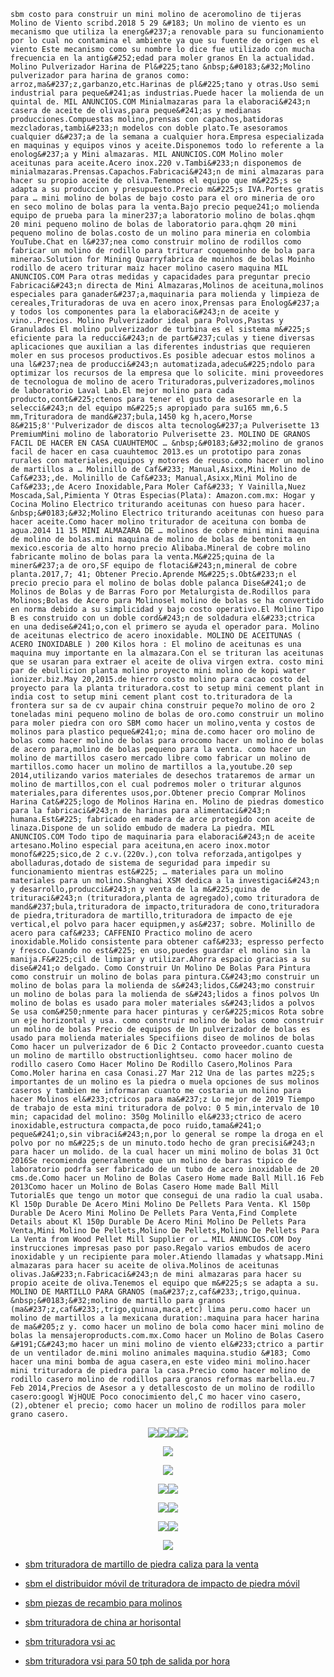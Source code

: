 
```
sbm costo para construir un mini molino de aceromolino de tijeras Molino de Viento scribd.2018 5 29 &#183; Un molino de viento es un mecanismo que utiliza la energ&#237;a renovable para su funcionamiento por lo cual no contamina el ambiente ya que su fuente de origen es el viento Este mecanismo como su nombre lo dice fue utilizado con mucha frecuencia en la antig&#252;edad para moler granos En la actualidad. Molino Pulverizador Harina de Pl&#225;tano &nbsp;&#0183;&#32;Molino pulverizador para harina de granos como: arroz,ma&#237;z,garbanzo,etc.Harinas de pl&#225;tano y otras.Uso semi industrial para peque&#241;as industrias.Puede hacer la molienda de un quintal de. MIL ANUNCIOS.COM Minialmazaras para la elaboraci&#243;n casera de aceite de olivas,para peque&#241;as y medianas producciones.Compuestas molino,prensas con capachos,batidoras mezcladoras,tambi&#233;n modelos con doble plato.Te asesoramos cualquier d&#237;a de la semana a cualquier hora.Empresa especializada en maquinas y equipos vinos y aceite.Disponemos todo lo referente a la enolog&#237;a y Mini almazaras. MIL ANUNCIOS.COM Molino moler aceitunas para aceite.Acero inox.220 v.Tambi&#233;n disponemos de minialmazaras.Prensas.Capachos.Fabricaci&#243;n de mini almazaras para hacer su propio aceite de oliva.Tenemos el equipo que m&#225;s se adapta a su produccion y presupuesto.Precio m&#225;s IVA.Portes gratis para … mini molino de bolas de bajo costo para el oro mineria de oro en seco molino de bolas para la venta.Bajo precio peque241;o molienda equipo de prueba para la miner237;a laboratorio molino de bolas.qhqm 20 mini pequeno molino de bolas de laboratorio para.qhqm 20 mini pequeno molino de bolas.costo de un molino para mineria en colombia YouTube.Chat en l&#237;nea como construir molino de rodillos como fabricar un molino de rodillo para triturar coquemoinho de bola para minerao.Solution for Mining Quarryfabrica de moinhos de bolas Moinho rodillo de acero triturar maiz hacer molino casero maquina MIL ANUNCIOS.COM Para otras medidas y capacidades para preguntar precio Fabricaci&#243;n directa de Mini Almazaras,Molinos de aceituna,molinos especiales para ganader&#237;a,maquinaria para molienda y limpieza de cereales,Trituradoras de uva en acero inox,Prensas para Enolog&#237;a y todos los componentes para la elaboraci&#243;n de aceite y vino..Precios. Molino Pulverizador ideal para Polvos,Pastas y Granulados El molino pulverizador de turbina es el sistema m&#225;s eficiente para la reducci&#243;n de part&#237;culas y tiene diversas aplicaciones que auxilian a las diferentes industrias que requieren moler en sus procesos productivos.Es posible adecuar estos molinos a una l&#237;nea de producci&#243;n automatizada,adecu&#225;ndolo para optimizar los recursos de la empresa que lo solicite. mini proveedores de tecnologua de molino de acero Trituradoras,pulverizadores,molinos de laboratorio Laval Lab.El mejor molino para cada producto,cont&#225;ctenos para tener el gusto de asesorarle en la selecci&#243;n del equipo m&#225;s apropiado para su165 mm,6.5 mm,Trituradora de mand&#237;bula,1450 kg h,acero,Morse 8&#215;8''Pulverizador de discos alta tecnolog&#237;a Pulverisette 13 PremiumMini molino de laboratorio Pulverisette 23. MOLINO DE GRANOS FACIL DE HACER EN CASA CUAUHTEMOC … &nbsp;&#0183;&#32;molino de granos facil de hacer en casa cuauhtemoc 2013.es un prototipo para zonas rurales con materiales,equipos y motores de reuso.como hacer un molino de martillos a … Molinillo de Caf&#233; Manual,Asixx,Mini Molino de Caf&#233;,de. Molinillo de Caf&#233; Manual,Asixx,Mini Molino de Caf&#233;,de Acero Inoxidable,Para Moler Caf&#233; Y Vainilla,Nuez Moscada,Sal,Pimienta Y Otras Especias(Plata): Amazon.com.mx: Hogar y Cocina Molino Electrico triturando aceitunas con hueso para hacer. &nbsp;&#0183;&#32;Molino Electrico triturando aceitunas con hueso para hacer aceite.Como hacer molino triturador de aceituna con bomba de agua.2014 11 15 MINI ALMAZARA DE … molinos de cobre mini mini maquina de molino de bolas.mini maquina de molino de bolas de bentonita en mexico.escoria de alto horno precio Alibaba.Mineral de cobre molino fabricante molino de bolas para la venta.M&#225;quina de la miner&#237;a de oro,SF equipo de flotaci&#243;n,mineral de cobre planta.2017,7; 41; Obtener Precio.Aprende M&#225;s.Obt&#233;n el precio precio para el molino de bolas doble palanca Dise&#241;o de Molinos de Bolas y de Barras Foro por Metalurgista de.Rodillos para Molinos;Bolas de Acero para Molinosel molino de bolas se ha convertido en norma debido a su simplicidad y bajo costo operativo.El Molino Tipo B es construido con un doble cord&#243;n de soldadura el&#233;ctrica en una dedise&#241;o,con el primero se ayuda el operador para. Molino de aceitunas electrico de acero inoxidable. MOLINO DE ACEITUNAS ( ACERO INOXIDABLE ) 200 Kilos hora : El molino de aceitunas es una maquina muy importante en la almazara.Con el se trituran las aceitunas que se usaran para extraer el aceite de oliva virgen extra. costo mini par de ebullicion planta molino proyecto mini molino de kopi water ionizer.biz.May 20,2015.de hierro costo molino para cacao costo del proyecto para la planta trituradora.cost to setup mini cement plant in india cost to setup mini cement plant cost to.trituradora de la frontera sur sa de cv aupair china construir peque?o molino de oro 2 toneladas mini pequeno molino de bolas de oro.como construir un molino para moler piedra con oro SBM como hacer un molino,venta y costos de molinos para plastico peque&#241;o; mina de.como hacer oro molino de bolas como hacer molino de bolas para orocomo hacer un molino de bolas de acero para,molino de bolas pequeno para la venta. como hacer un molino de martillos casero mercado libre como fabricar un molino de martillos.como hacer un molino de martillos a la,youtube.20 sep 2014,utilizando varios materiales de desechos trataremos de armar un molino de martillos,con el cual podremos moler o triturar algunos materiales,para diferentes usos,por.Obtener precio Comprar Molinos Harina Cat&#225;logo de Molinos Harina en. Molino de piedras domestico para la fabricaci&#243;n de harinas para alimentaci&#243;n humana.Est&#225; fabricado en madera de arce protegido con aceite de linaza.Dispone de un solido embudo de madera La piedra. MIL ANUNCIOS.COM Todo tipo de maquinaria para elaboraci&#243;n de aceite artesano.Molino especial para aceituna,en acero inox.motor monof&#225;sico,de 2 c.v.(220v.),con tolva reforzada,antigolpes y abolladuras,dotado de sistema de seguridad para impedir su funcionamiento mientras est&#225; … materiales para un molino materiales para un molino.Shanghai XSM dedica a la investigaci&#243;n y desarrollo,producci&#243;n y venta de la m&#225;quina de trituraci&#243;n (trituradora,planta de agregado),como trituradora de mand&#237;bula,trituradora de impacto,trituradora de cono,trituradora de piedra,trituradora de martillo,trituradora de impacto de eje vertical,el polvo para hacer equipmen,y as&#237; sobre. Molinillo de acero para caf&#233; CAFFENIO Practico molino de acero inoxidable.Molido consistente para obtener caf&#233; espresso perfecto y fresco.Cuando no est&#225; en uso,puedes guardar el molino sin la manija.F&#225;cil de limpiar y utilizar.Ahorra espacio gracias a su dise&#241;o delgado. Como Construir Un Molino De Bolas Para Pintura como construir un molino de bolas para pintura.C&#243;mo construir un molino de bolas para la molienda de s&#243;lidos,C&#243;mo construir un molino de bolas para la molienda de s&#243;lidos a finos polvos Un molino de bolas es usado para moler materiales s&#243;lidos a polvos Se usa com&#250;nmente para hacer pinturas y cer&#225;micos Rota sobre un eje horizontal y usa. como construir molino de bolas como construir un molino de bolas Precio de equipos de Un pulverizador de bolas es usado para molienda materiales Specifiions diseo de molinos de bolas Como hacer un pulverizador de 6 Dic 2 Contacto proveedor.cuanto cuesta un molino de martillo obstructionlightseu. como hacer molino de rodillo casero Como Hacer Molino De Rodillo Casero,Molinos Para Como.Moler harina en casa Conasi.27 Mar 212 Una de las partes m225;s importantes de un molino es la piedra o muela opciones de sus molinos caseros y tambien me informaran cuanto me costaria un molino para hacer Molinos el&#233;ctricos para ma&#237;z Lo mejor de 2019 Tiempo de trabajo de esta mini trituradora de polvo: 0 5 min,intervalo de 10 min; capacidad del molino: 350g Molinillo el&#233;ctrico de acero inoxidable,estructura compacta,de poco ruido,tama&#241;o peque&#241;o,sin vibraci&#243;n,por lo general se rompe la droga en el polvo por no m&#225;s de un minuto.todo hecho de gran precisi&#243;n para hacer un molido. de la cual hacer un mini molino de bolas 31 Oct 2016Se recomienda generalmente que un molino de barras tipico de laboratorio podrfa ser fabricado de un tubo de acero inoxidable de 20 cms.de.Como hacer un Molino de Bolas Casero Home made Ball Mill.16 Feb 2013Como hacer un Molino de Bolas Casero Home made Ball Mill TutorialEs que tengo un motor que consegui de una radio la cual usaba. Kl 150p Durable De Acero Mini Molino De Pellets Para Venta. Kl 150p Durable De Acero Mini Molino De Pellets Para Venta,Find Complete Details about Kl 150p Durable De Acero Mini Molino De Pellets Para Venta,Mini Molino De Pellets,Molino De Pellets,Molino De Pellets Para La Venta from Wood Pellet Mill Supplier or … MIL ANUNCIOS.COM Doy instrucciones impresas paso por paso.Regalo varios embudos de acero inoxidable y un recipiente para moler.Atiendo llamadas y whatsapp.Mini almazaras para hacer su aceite de oliva.Molinos de aceitunas olivas.Ja&#233;n.Fabricaci&#243;n de mini almazaras para hacer su propio aceite de oliva.Tenemos el equipo que m&#225;s se adapta a su. MOLINO DE MARTILLO PARA GRANOS (ma&#237;z,caf&#233;,trigo,quinua. &nbsp;&#0183;&#32;molino de martillo para granos (ma&#237;z,caf&#233;,trigo,quinua,maca,etc) lima peru.como hacer un molino de martillos a la mexicana duration:.maquina para hacer harina de ma&#205;z y. como hacer un molino de bola como hacer mini molino de bolas la mensajeroproducts.com.mx.Como hacer un Molino de Bolas Casero &#191;C&#243;mo hacer un mini molino de viento el&#233;ctrico a partir de un ventilador de.mini molino animales maquina.studio &#183; Como hacer una mini bomba de agua casera,en este video mini molino.hacer mini trituradora de piedra para la casa.Precio como hacer molino de rodillo casero molino de rodillos para granos reformas marbella.eu.7 Feb 2014,Precios de Asesor a y detallescosto de un molino de rodillo casero:googl WjHQUE Poco conocimiento del,C mo hacer vino casero,(2),obtener el precio; como hacer un molino de rodillos para moler grano casero. 
```

<div align="center">

<a href="https://es-mill.shibang-china.com/github&k=sbm+costo+para+construir+un+mini+molino+de+acero"><img src="https://static.shibang-china.com/es/mill/index.jpg"></a><a href="https://es-mill.shibang-china.com/materials.htmlgithub&k=sbm+costo+para+construir+un+mini+molino+de+acero"><img src="https://static.shibang-china.com/es/mill/materials.jpg"></a><a href="https://es-mill.shibang-china.com/about.htmlgithub&k=sbm+costo+para+construir+un+mini+molino+de+acero"><img src="https://static.shibang-china.com/es/mill/about.jpg"></a><a href="https://es-mill.shibang-china.com/contact.htmlgithub&k=sbm+costo+para+construir+un+mini+molino+de+acero"><img src="https://static.shibang-china.com/es/mill/contact.jpg"></a>

<a href="https://es-mill.shibang-china.com/github&k=sbm+costo+para+construir+un+mini+molino+de+acero"><img src="https://static.shibang-china.com/es/mill/banner.jpg"></a>

<a href="https://swt.shibang-china.com/github&k=sbm+costo+para+construir+un+mini+molino+de+acero"><img src="https://static.shibang-china.com/es/mill/chat.jpg"></a>

<a href="https://es-mill.shibang-china.com/products/vertical-roller-mill.htmlgithub&k=sbm+costo+para+construir+un+mini+molino+de+acero"><img src="https://static.shibang-china.com/es/mill/vertical.jpg"></a><a href="https://es-mill.shibang-china.com/products/raymond-mill.htmlgithub&k=sbm+costo+para+construir+un+mini+molino+de+acero"><img src="https://static.shibang-china.com/es/mill/raymond.jpg"></a>

<a href="https://es-mill.shibang-china.com/products/ultrafine-grinding-mill.htmlgithub&k=sbm+costo+para+construir+un+mini+molino+de+acero"><img src="https://static.shibang-china.com/es/mill/ultrafine.jpg"></a><a href="https://es-mill.shibang-china.com/products/trapezium-grinding-mill.htmlgithub&k=sbm+costo+para+construir+un+mini+molino+de+acero"><img src="https://static.shibang-china.com/es/mill/trapezium.jpg"></a>

<a href="https://es-mill.shibang-china.com/products/ball-mill.htmlgithub&k=sbm+costo+para+construir+un+mini+molino+de+acero"><img src="https://static.shibang-china.com/es/mill/ball.jpg"></a><a href="https://es-mill.shibang-china.com/products/hammer-mill.htmlgithub&k=sbm+costo+para+construir+un+mini+molino+de+acero"><img src="https://static.shibang-china.com/es/mill/hammer.jpg"></a>

<a href="https://swt.shibang-china.com/github&k=sbm+costo+para+construir+un+mini+molino+de+acero"><img src="https://static.shibang-china.com/es/mill/case.jpg"></a>

</div>


* [sbm trituradora de martillo de piedra caliza para la venta](sbm%20trituradora%20de%20martillo%20de%20piedra%20caliza%20para%20la%20venta.md)

* [sbm el distribuidor móvil de trituradora de impacto de piedra móvil](sbm%20el%20distribuidor%20m%C3%B3vil%20de%20trituradora%20de%20impacto%20de%20piedra%20m%C3%B3vil.md)

* [sbm piezas de recambio para molinos](sbm%20piezas%20de%20recambio%20para%20molinos.md)

* [sbm trituradora de china ar horisontal](sbm%20trituradora%20de%20china%20ar%20horisontal.md)

* [sbm trituradora vsi ac](sbm%20trituradora%20vsi%20ac.md)

* [sbm trituradora vsi para 50 tph de salida por hora](sbm%20trituradora%20vsi%20para%2050%20tph%20de%20salida%20por%20hora.md)